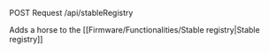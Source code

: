POST Request
/api/stableRegistry

Adds a horse to the [[Firmware/Functionalities/Stable registry|Stable registry]]